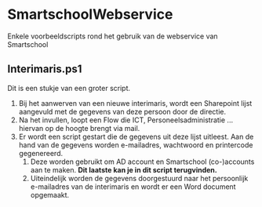 # SmartschoolWebservice
Enkele voorbeeldscripts rond het gebruik van de webservice van Smartschool

## Interimaris.ps1
Dit is een stukje van een groter script. 
1. Bij het aanwerven van een nieuwe interimaris, wordt een Sharepoint lijst aangevuld met de gegevens van deze persoon door de directie. 
2. Na het invullen, loopt een Flow die ICT, Personeelsadministratie ... hiervan op de hoogte brengt via mail.
3. Er wordt een script gestart die de gegevens uit deze lijst uitleest. Aan de hand van de gegevens worden e-mailadres, wachtwoord en printercode gegenereerd. 
    1. Deze worden gebruikt om AD account en Smartschool (co-)accounts aan te maken. 
        **Dit laatste kan je in dit script terugvinden.**
    2. Uiteindelijk worden de gegevens doorgestuurd naar het persoonlijk e-mailadres van de interimaris en wordt er een Word document opgemaakt.
